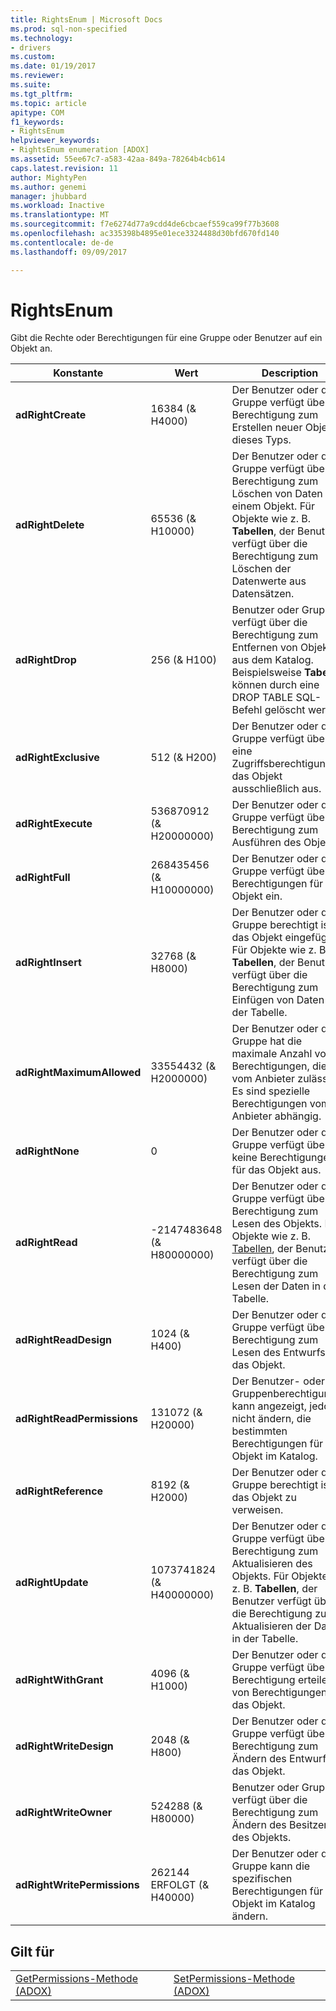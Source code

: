 ```yaml
---
title: RightsEnum | Microsoft Docs
ms.prod: sql-non-specified
ms.technology:
- drivers
ms.custom: 
ms.date: 01/19/2017
ms.reviewer: 
ms.suite: 
ms.tgt_pltfrm: 
ms.topic: article
apitype: COM
f1_keywords:
- RightsEnum
helpviewer_keywords:
- RightsEnum enumeration [ADOX]
ms.assetid: 55ee67c7-a583-42aa-849a-78264b4cb614
caps.latest.revision: 11
author: MightyPen
ms.author: genemi
manager: jhubbard
ms.workload: Inactive
ms.translationtype: MT
ms.sourcegitcommit: f7e6274d77a9cdd4de6cbcaef559ca99f77b3608
ms.openlocfilehash: ac335398b4895e01ece3324488d30bfd670fd140
ms.contentlocale: de-de
ms.lasthandoff: 09/09/2017

---
```

# <a name="rightsenum"></a>RightsEnum
Gibt die Rechte oder Berechtigungen für eine Gruppe oder Benutzer auf ein Objekt an.  
  
|Konstante|Wert|Description|  
|--------------|-----------|-----------------|  
|**adRightCreate**|16384 (& H4000)|Der Benutzer oder die Gruppe verfügt über die Berechtigung zum Erstellen neuer Objekte dieses Typs.|  
|**adRightDelete**|65536 (& H10000)|Der Benutzer oder die Gruppe verfügt über die Berechtigung zum Löschen von Daten aus einem Objekt. Für Objekte wie z. B. **Tabellen**, der Benutzer verfügt über die Berechtigung zum Löschen der Datenwerte aus Datensätzen.|  
|**adRightDrop**|256 (& H100)|Benutzer oder Gruppe verfügt über die Berechtigung zum Entfernen von Objekten aus dem Katalog. Beispielsweise **Tabellen** können durch eine DROP TABLE SQL-Befehl gelöscht werden.|  
|**adRightExclusive**|512 (& H200)|Der Benutzer oder die Gruppe verfügt über eine Zugriffsberechtigung für das Objekt ausschließlich aus.|  
|**adRightExecute**|536870912 (& H20000000)|Der Benutzer oder die Gruppe verfügt über die Berechtigung zum Ausführen des Objekts.|  
|**adRightFull**|268435456 (& H10000000)|Der Benutzer oder die Gruppe verfügt über alle Berechtigungen für das Objekt ein.|  
|**adRightInsert**|32768 (& H8000)|Der Benutzer oder die Gruppe berechtigt ist, das Objekt eingefügt. Für Objekte wie z. B. **Tabellen**, der Benutzer verfügt über die Berechtigung zum Einfügen von Daten in der Tabelle.|  
|**adRightMaximumAllowed**|33554432 (& H2000000)|Der Benutzer oder die Gruppe hat die maximale Anzahl von Berechtigungen, die vom Anbieter zulässig. Es sind spezielle Berechtigungen vom Anbieter abhängig.|  
|**adRightNone**|0|Der Benutzer oder die Gruppe verfügt über keine Berechtigungen für das Objekt aus.|  
|**adRightRead**|-2147483648 (& H80000000)|Der Benutzer oder die Gruppe verfügt über die Berechtigung zum Lesen des Objekts. Für Objekte wie z. B. [Tabellen](../../../ado/reference/adox-api/table-object-adox.md), der Benutzer verfügt über die Berechtigung zum Lesen der Daten in der Tabelle.|  
|**adRightReadDesign**|1024 (& H400)|Der Benutzer oder die Gruppe verfügt über die Berechtigung zum Lesen des Entwurfs für das Objekt.|  
|**adRightReadPermissions**|131072 (& H20000)|Der Benutzer- oder Gruppenberechtigungen kann angezeigt, jedoch nicht ändern, die bestimmten Berechtigungen für ein Objekt im Katalog.|  
|**adRightReference**|8192 (& H2000)|Der Benutzer oder die Gruppe berechtigt ist, das Objekt zu verweisen.|  
|**adRightUpdate**|1073741824 (& H40000000)|Der Benutzer oder die Gruppe verfügt über die Berechtigung zum Aktualisieren des Objekts. Für Objekte wie z. B. **Tabellen**, der Benutzer verfügt über die Berechtigung zum Aktualisieren der Daten in der Tabelle.|  
|**adRightWithGrant**|4096 (& H1000)|Der Benutzer oder die Gruppe verfügt über die Berechtigung erteilen von Berechtigungen für das Objekt.|  
|**adRightWriteDesign**|2048 (& H800)|Der Benutzer oder die Gruppe verfügt über die Berechtigung zum Ändern des Entwurfs für das Objekt.|  
|**adRightWriteOwner**|524288 (& H80000)|Benutzer oder Gruppe verfügt über die Berechtigung zum Ändern des Besitzers des Objekts.|  
|**adRightWritePermissions**|262144 ERFOLGT (& H40000)|Der Benutzer oder die Gruppe kann die spezifischen Berechtigungen für ein Objekt im Katalog ändern.|  
  
## <a name="applies-to"></a>Gilt für  
  
|||  
|-|-|  
|[GetPermissions-Methode (ADOX)](../../../ado/reference/adox-api/getpermissions-method-adox.md)|[SetPermissions-Methode (ADOX)](../../../ado/reference/adox-api/setpermissions-method-adox.md)|

